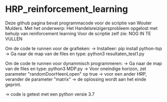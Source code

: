 # HRP_reinforcement_learning

Deze github pagina bevat programmacode voor de scriptie van Wouter Mulders. 
Met het onderwerp: Het Handelsreizigersprobleem opgelost met behulp van reinforcement learning
Voor de scriptie zelf zie: NOG IN TE VULLEN

Om de code te runnen voor de grafieken:
-> Installeer: pip install python-tsp 
-> Ga naar de map van de files en type: python3 resultaten_test1.py




Om de code te runnen voor dynammisch programmeren:
-> Ga naar de map van de files en type: python3 MDP.py
-> Voor oneindige horizon, zet parameter "randomDoorHeenLopen" op true
-> voor een ander HRP, verander de parameter "matrix"
-> de oplossing wordt aan het einde geprint.


-> code is getest met een python versie 3.7
